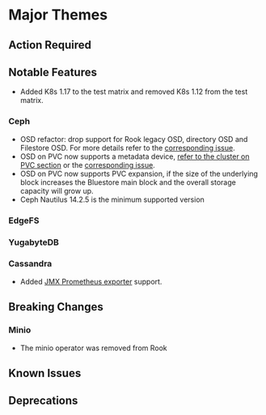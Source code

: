 # Major Themes

## Action Required


## Notable Features
- Added K8s 1.17 to the test matrix and removed K8s 1.12 from the test matrix.

### Ceph

- OSD refactor: drop support for Rook legacy OSD, directory OSD and Filestore OSD. For more details refer to the [corresponding issue](https://github.com/rook/rook/issues/4724).
- OSD on PVC now supports a metadata device, [refer to the cluster on PVC section](Documentation/ceph-cluster-crd.html#dedicated-metatada-device) or the [corresponding issue](https://github.com/rook/rook/issues/3852).
- OSD on PVC now supports PVC expansion, if the size of the underlying block increases the Bluestore main block and the overall storage capacity will grow up.
- Ceph Nautilus 14.2.5 is the minimum supported version

### EdgeFS

### YugabyteDB

### Cassandra
- Added [JMX Prometheus exporter](https://github.com/prometheus/jmx_exporter) support.

## Breaking Changes

### <Storage Provider>

### Minio
- The minio operator was removed from Rook


## Known Issues

### <Storage Provider>


## Deprecations

### <Storage Provider>
